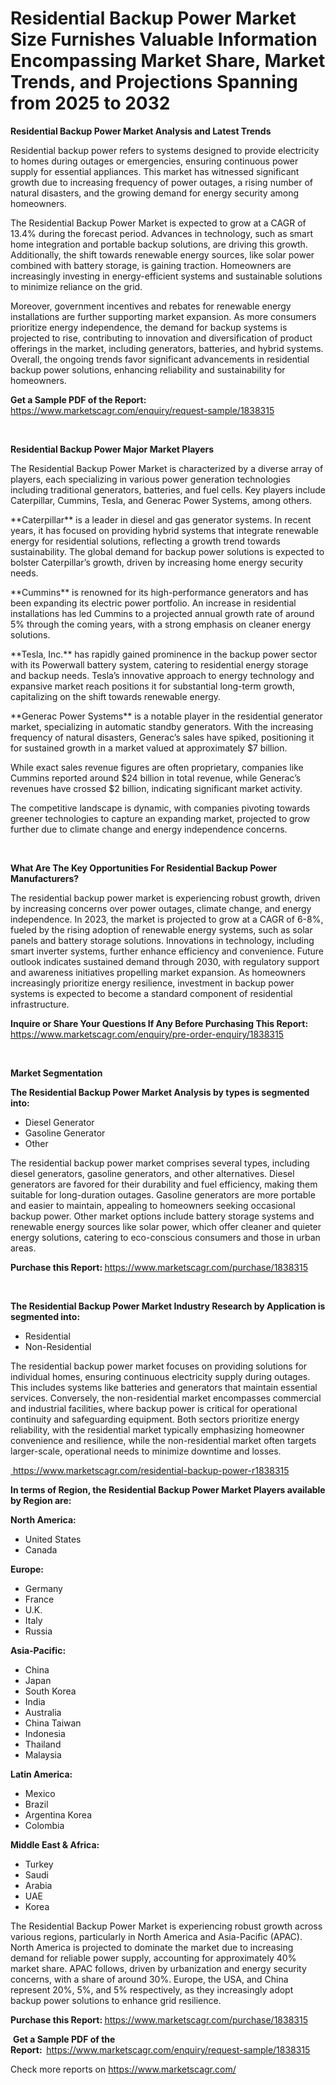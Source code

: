 <p><h1>Residential Backup Power Market Size Furnishes Valuable Information Encompassing Market Share, Market Trends, and Projections Spanning from 2025 to 2032</h1></p><p><strong>Residential Backup Power Market Analysis and Latest Trends</strong></p>
<p><p>Residential backup power refers to systems designed to provide electricity to homes during outages or emergencies, ensuring continuous power supply for essential appliances. This market has witnessed significant growth due to increasing frequency of power outages, a rising number of natural disasters, and the growing demand for energy security among homeowners.</p><p>The Residential Backup Power Market is expected to grow at a CAGR of 13.4% during the forecast period. Advances in technology, such as smart home integration and portable backup solutions, are driving this growth. Additionally, the shift towards renewable energy sources, like solar power combined with battery storage, is gaining traction. Homeowners are increasingly investing in energy-efficient systems and sustainable solutions to minimize reliance on the grid. </p><p>Moreover, government incentives and rebates for renewable energy installations are further supporting market expansion. As more consumers prioritize energy independence, the demand for backup systems is projected to rise, contributing to innovation and diversification of product offerings in the market, including generators, batteries, and hybrid systems. Overall, the ongoing trends favor significant advancements in residential backup power solutions, enhancing reliability and sustainability for homeowners.</p></p>
<p><strong>Get a Sample PDF of the Report:&nbsp;</strong> <a href="https://www.marketscagr.com/enquiry/request-sample/1838315?utm_campaign=2276&utm_medium=2&utm_source=Github&utm_content=ia&utm_term=14022025&utm_id=residential-backup-power">https://www.marketscagr.com/enquiry/request-sample/1838315</a></p>
<p>&nbsp;</p>
<p><strong>Residential Backup Power Major Market Players</strong></p>
<p><p>The Residential Backup Power Market is characterized by a diverse array of players, each specializing in various power generation technologies including traditional generators, batteries, and fuel cells. Key players include Caterpillar, Cummins, Tesla, and Generac Power Systems, among others.</p><p>**Caterpillar** is a leader in diesel and gas generator systems. In recent years, it has focused on providing hybrid systems that integrate renewable energy for residential solutions, reflecting a growth trend towards sustainability. The global demand for backup power solutions is expected to bolster Caterpillar’s growth, driven by increasing home energy security needs.</p><p>**Cummins** is renowned for its high-performance generators and has been expanding its electric power portfolio. An increase in residential installations has led Cummins to a projected annual growth rate of around 5% through the coming years, with a strong emphasis on cleaner energy solutions.</p><p>**Tesla, Inc.** has rapidly gained prominence in the backup power sector with its Powerwall battery system, catering to residential energy storage and backup needs. Tesla’s innovative approach to energy technology and expansive market reach positions it for substantial long-term growth, capitalizing on the shift towards renewable energy.</p><p>**Generac Power Systems** is a notable player in the residential generator market, specializing in automatic standby generators. With the increasing frequency of natural disasters, Generac’s sales have spiked, positioning it for sustained growth in a market valued at approximately $7 billion.</p><p>While exact sales revenue figures are often proprietary, companies like Cummins reported around $24 billion in total revenue, while Generac’s revenues have crossed $2 billion, indicating significant market activity. </p><p>The competitive landscape is dynamic, with companies pivoting towards greener technologies to capture an expanding market, projected to grow further due to climate change and energy independence concerns.</p></p>
<p>&nbsp;</p>
<p><strong>What Are The Key Opportunities For Residential Backup Power Manufacturers?</strong></p>
<p><p>The residential backup power market is experiencing robust growth, driven by increasing concerns over power outages, climate change, and energy independence. In 2023, the market is projected to grow at a CAGR of 6-8%, fueled by the rising adoption of renewable energy systems, such as solar panels and battery storage solutions. Innovations in technology, including smart inverter systems, further enhance efficiency and convenience. Future outlook indicates sustained demand through 2030, with regulatory support and awareness initiatives propelling market expansion. As homeowners increasingly prioritize energy resilience, investment in backup power systems is expected to become a standard component of residential infrastructure.</p></p>
<p><strong>Inquire or Share Your Questions If Any Before Purchasing This Report:</strong> <a href="https://www.marketscagr.com/enquiry/pre-order-enquiry/1838315?utm_campaign=2276&utm_medium=2&utm_source=Github&utm_content=ia&utm_term=14022025&utm_id=residential-backup-power">https://www.marketscagr.com/enquiry/pre-order-enquiry/1838315</a></p>
<p>&nbsp;</p>
<p><strong>Market Segmentation</strong></p>
<p><strong>The Residential Backup Power Market Analysis by types is segmented into:</strong></p>
<p><ul><li>Diesel Generator</li><li>Gasoline Generator</li><li>Other</li></ul></p>
<p><p>The residential backup power market comprises several types, including diesel generators, gasoline generators, and other alternatives. Diesel generators are favored for their durability and fuel efficiency, making them suitable for long-duration outages. Gasoline generators are more portable and easier to maintain, appealing to homeowners seeking occasional backup power. Other market options include battery storage systems and renewable energy sources like solar power, which offer cleaner and quieter energy solutions, catering to eco-conscious consumers and those in urban areas.</p></p>
<p><strong>Purchase this Report:&nbsp;</strong><a href="https://www.marketscagr.com/purchase/1838315?utm_campaign=2276&utm_medium=2&utm_source=Github&utm_content=ia&utm_term=14022025&utm_id=residential-backup-power">https://www.marketscagr.com/purchase/1838315</a></p>
<p>&nbsp;</p>
<p><strong>The Residential Backup Power Market Industry Research by Application is segmented into:</strong></p>
<p><ul><li>Residential</li><li>Non-Residential</li></ul></p>
<p><p>The residential backup power market focuses on providing solutions for individual homes, ensuring continuous electricity supply during outages. This includes systems like batteries and generators that maintain essential services. Conversely, the non-residential market encompasses commercial and industrial facilities, where backup power is critical for operational continuity and safeguarding equipment. Both sectors prioritize energy reliability, with the residential market typically emphasizing homeowner convenience and resilience, while the non-residential market often targets larger-scale, operational needs to minimize downtime and losses.</p></p>
<p><a href="https://www.marketscagr.com/residential-backup-power-r1838315?utm_campaign=2276&utm_medium=2&utm_source=Github&utm_content=ia&utm_term=14022025&utm_id=residential-backup-power">&nbsp;https://www.marketscagr.com/residential-backup-power-r1838315</a></p>
<p><strong>In terms of Region, the Residential Backup Power Market Players available by Region are:</strong></p>
<p>
    <p> <strong> North America: </strong>
        <ul>
            <li>United States</li>
            <li>Canada</li>
        </ul>
        </p> 
    <p> <strong> Europe: </strong>
        <ul>
            <li>Germany</li>
            <li>France</li>
            <li>U.K.</li>
            <li>Italy</li>
            <li>Russia</li>
        </ul>
        </p> 
    <p> <strong> Asia-Pacific: </strong>
        <ul>
            <li>China</li>
            <li>Japan</li>
            <li>South Korea</li>
            <li>India</li>
            <li>Australia</li>
            <li>China Taiwan</li>
            <li>Indonesia</li>
            <li>Thailand</li>
            <li>Malaysia</li>
        </ul>
        </p> 
    <p> <strong> Latin America: </strong>
        <ul>
            <li>Mexico</li>
            <li>Brazil</li>
            <li>Argentina Korea</li>
            <li>Colombia</li>
        </ul>
        </p> 
    <p> <strong> Middle East & Africa: </strong>
        <ul>
            <li>Turkey</li>
            <li>Saudi</li>
            <li>Arabia</li>
            <li>UAE</li>
            <li>Korea</li>
        </ul>
    </p>
    </p>
<p><p>The Residential Backup Power Market is experiencing robust growth across various regions, particularly in North America and Asia-Pacific (APAC). North America is projected to dominate the market due to increasing demand for reliable power supply, accounting for approximately 40% market share. APAC follows, driven by urbanization and energy security concerns, with a share of around 30%. Europe, the USA, and China represent 20%, 5%, and 5% respectively, as they increasingly adopt backup power solutions to enhance grid resilience.</p></p>
<p><strong>Purchase this Report: </strong><a href="https://www.marketscagr.com/purchase/1838315?utm_campaign=2276&utm_medium=2&utm_source=Github&utm_content=ia&utm_term=14022025&utm_id=residential-backup-power">https://www.marketscagr.com/purchase/1838315</a></p>
<p>&nbsp;<strong>Get a Sample PDF of the Report:&nbsp;&nbsp;</strong><a href="https://www.marketscagr.com/enquiry/request-sample/1838315?utm_campaign=2276&utm_medium=2&utm_source=Github&utm_content=ia&utm_term=14022025&utm_id=residential-backup-power">https://www.marketscagr.com/enquiry/request-sample/1838315</a></p>
<p><strong></strong></p>
<p>Check more reports on <a href="https://www.marketscagr.com/?utm_campaign=2276&utm_medium=2&utm_source=Github&utm_content=ia&utm_term=14022025&utm_id=residential-backup-power">https://www.marketscagr.com/</a></p>